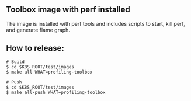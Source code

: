 ## Toolbox image with perf installed

The image is installed with perf tools and includes scripts to start, kill perf, and
generate flame graph.

## How to release:
```
# Build
$ cd $K8S_ROOT/test/images
$ make all WHAT=profiling-toolbox

# Push
$ cd $K8S_ROOT/test/images
$ make all-push WHAT=profiling-toolbox
```
